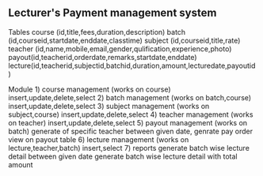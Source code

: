 Lecturer's Payment management system
---------------------------------
Tables 
    course (id,title,fees,duration,description)
    batch (id,courseid,startdate,enddate,classtime)
    subject (id,courseid,title,rate)
    teacher (id,name,mobile,email,gender,qulification,experience,photo)
    payout(id,teacherid,orderdate,remarks,startdate,enddate)
    lecture(id,teacherid,subjectid,batchid,duration,amount,lecturedate,payoutid)
    
Module 
    1) course management  (works on course)
        insert,update,delete,select
    2) batch management (works on batch,course)
        insert,update,delete,select
    3) subject management (works on subject,course)
        insert,update,delete,select
    4) teacher management (works on teacher)
        insert,update,delete,select
    5) payout management (works on batch)
        generate of specific teacher between given date, genrate pay order 
        view on payout table 
    6) lecture management (works on lecture,teacher,batch)
        insert,select
    7) reports
        generate batch wise lecture detail between given date 
        generate batch wise lecture detail with total amount
         



